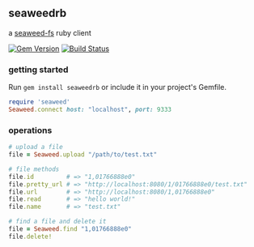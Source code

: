 ## seaweedrb

a [seaweed-fs](https://github.com/chrislusf/seaweedfs) ruby client

[![Gem Version](https://badge.fury.io/rb/seaweedrb.svg)](http://badge.fury.io/rb/seaweedrb)
[![Build Status](https://travis-ci.org/jguest/seaweedrb.svg?branch=master)](https://travis-ci.org/jguest/seaweedrb)

### getting started

Run `gem install seaweedrb` or include it in your project's Gemfile.

```ruby
require 'seaweed'
Seaweed.connect host: "localhost", port: 9333
```

### operations

```ruby
# upload a file
file = Seaweed.upload "/path/to/test.txt"

# file methods
file.id         # => "1,01766888e0"
file.pretty_url # => "http://localhost:8080/1/01766888e0/test.txt"
file.url        # => "http://localhost:8080/1,01766888e0"
file.read       # => "hello world!"
file.name       # => "test.txt"

# find a file and delete it
file = Seaweed.find "1,01766888e0"
file.delete!
```
